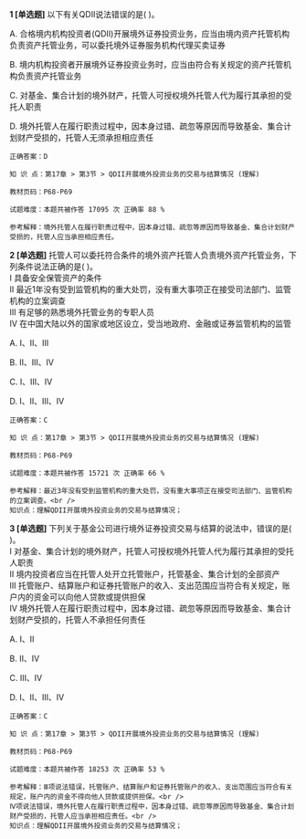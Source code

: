 **1 [单选题]** 以下有关QDII说法错误的是(   )。

A. 合格境内机构投资者(QDII)开展境外证券投资业务，应当由境内资产托管机构负责资产托管业务，可以委托境外证券服务机构代理买卖证券

B. 境内机构投资者开展境外证券投资业务时，应当由符合有关规定的资产托管机构负责资产托管业务

C. 对基金、集合计划的境外财产，托管人可授权境外托管人代为履行其承担的受托人职责

D. 境外托管人在履行职责过程中，因本身过错、疏忽等原因而导致基金、集合计划财产受损的，托管人无须承担相应责任

```
正确答案：D

知 识 点：第17章 > 第3节 > QDII开展境外投资业务的交易与结算情况 (理解)

教材页码：P68-P69

试题难度：本题共被作答 17095 次 正确率 88 %

参考解释：境外托管人在履行职责过程中，因本身过错、疏忽等原因而导致基金、集合计划财产受损的，托管人应当承担相应责任。
```


**2 [单选题]** 托管人可以委托符合条件的境外资产托管人负责境外资产托管业务，下列条件说法正确的是( )。 <br />
Ⅰ 具备安全保管资产的条件 <br />
Ⅱ 最近1年没有受到监管机构的重大处罚，没有重大事项正在接受司法部门、监管机构的立案调查 <br />
Ⅲ 有足够的熟悉境外托管业务的专职人员 <br />
Ⅳ 在中国大陆以外的国家或地区设立，受当地政府、金融或证券监管机构的监管

A. Ⅰ、Ⅱ、Ⅲ

B. Ⅱ、Ⅲ、Ⅳ

C. Ⅰ、Ⅲ、Ⅳ

D. Ⅰ、Ⅱ、Ⅲ、Ⅳ 

```
正确答案：C

知 识 点：第17章 > 第3节 > QDII开展境外投资业务的交易与结算情况 (理解)

教材页码：P68-P69

试题难度：本题共被作答 15721 次 正确率 66 %

参考解释：最近3年没有受到监管机构的重大处罚，没有重大事项正在接受司法部门、监管机构的立案调查。<br />
知识点：理解QDII开展境外投资业务的交易与结算情况；
```


**3 [单选题]** 下列关于基金公司进行境外证券投资交易与结算的说法中，错误的是( )。 <br />
Ⅰ 对基金、集合计划的境外财产，托管人可授权境外托管人代为履行其承担的受托人职责 <br />
Ⅱ 境内投资者应当在托管人处开立托管账户，托管基金、集合计划的全部资产 <br />
Ⅲ 托管账户、结算账户和证券托管账户的收入、支出范围应当符合有关规定，账户内的资金可以向他人贷款或提供担保 <br />
Ⅳ 境外托管人在履行职责过程中，因本身过错、疏忽等原因而导致基金、集合计划财产受损的，托管人不承担任何责任

A. Ⅰ、Ⅱ

B. Ⅱ、Ⅳ

C. Ⅲ、Ⅳ

D. Ⅰ、Ⅱ、Ⅲ、Ⅳ

```
正确答案：C

知 识 点：第17章 > 第3节 > QDII开展境外投资业务的交易与结算情况 (理解)

教材页码：P68-P69

试题难度：本题共被作答 18253 次 正确率 53 %

参考解释：Ⅲ项说法错误，托管账户、结算账户和证券托管账户的收入、支出范围应当符合有关规定，账户内的资金不得向他人贷款或提供担保。<br />
Ⅳ项说法错误，境外托管人在履行职责过程中，因本身过错、疏忽等原因而导致基金、集合计划财产受损的，托管人应当承担相应责任。<br />
知识点：理解QDII开展境外投资业务的交易与结算情况；
```

